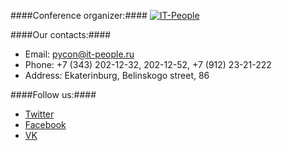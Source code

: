 ####Conference organizer:####
[![IT-People](http://dropbucket.ru/pycon/it-people)](http://www.it-people.ru/)

####Our contacts:####

- Email: pycon@it-people.ru
- Phone: +7 (343) 202-12-32, 202-12-52, +7 (912) 23-21-222
- Address: Ekaterinburg, Belinskogo street, 86 


####Follow us:####
- [Twitter](https://twitter.com/PyConRu)
- [Facebook](https://www.facebook.com/ruPycon)
- [VK](http://vk.com/pyconru)
